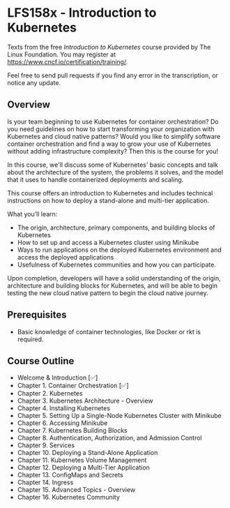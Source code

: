 # LFS158x - Introduction to Kubernetes

Texts from the free _Introduction to Kubernetes_ course provided by The Linux Foundation.
You may register at <https://www.cncf.io/certification/training/>.

Feel free to send pull requests if you find any error in the transcription, or notice any update.

## Overview

Is your team beginning to use Kubernetes for container orchestration? Do you need guidelines on how to start
transforming your organization with Kubernetes and cloud native patterns? Would you like to simplify software container
orchestration and find a way to grow your use of Kubernetes without adding infrastructure complexity? Then this is the
course for you!

In this course, we'll discuss some of Kubernetes' basic concepts and talk about the architecture of the system, the
problems it solves, and the model that it uses to handle containerized deployments and scaling.

This course offers an introduction to Kubernetes and includes technical instructions on how to deploy a stand-alone and
multi-tier application.

What you’ll learn:

- The origin, architecture, primary components, and building blocks of Kubernetes
- How to set up and access a Kubernetes cluster using Minikube
- Ways to run applications on the deployed Kubernetes environment and access the deployed applications
- Usefulness of Kubernetes communities and how you can participate.

Upon completion, developers will have a solid understanding of the origin, architecture and building blocks for Kubernetes,
and will be able to begin testing the new cloud native pattern to begin the cloud native journey.

## Prerequisites

- Basic knowledge of container technologies, like Docker or rkt is required.

## Course Outline

- Welcome & Introduction [✅]
- Chapter 1. Container Orchestration [✅]
- Chapter 2. Kubernetes
- Chapter 3. Kubernetes Architecture - Overview
- Chapter 4. Installing Kubernetes
- Chapter 5. Setting Up a Single-Node Kubernetes Cluster with Minikube
- Chapter 6. Accessing Minikube
- Chapter 7. Kubernetes Building Blocks
- Chapter 8. Authentication, Authorization, and Admission Control
- Chapter 9. Services
- Chapter 10. Deploying a Stand-Alone Application
- Chapter 11. Kubernetes Volume Management
- Chapter 12. Deploying a Multi-Tier Application
- Chapter 13. ConfigMaps and Secrets
- Chapter 14. Ingress
- Chapter 15. Advanced Topics - Overview
- Chapter 16. Kubernetes Community
